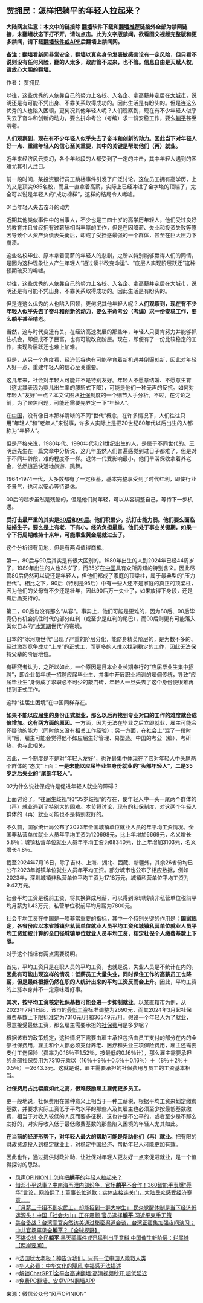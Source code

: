  <!-- 面包屑导航 --> <h2>贾拥民：怎样把躺平的年轻人拉起来？</h2> <p class="notice"><b>大陆网友注意：本文中的链接除 <a href="https://github.com/bannedbook/fanqiang" >翻墙</a>软件下载和<a href="https://github.com/killgcd/justmysocks/blob/master/README.md">翻墙推荐</a>链接外全部为禁网链接，未翻墙状态下打不开，请勿点击。此为文字版禁闻，欲看图文视频完整版和更多禁闻，请下载<a href="https://github.com/bannedbook/fanqiang">翻墙软件或APP</a>后翻墙上禁闻网。</p><p>备注：翻墙看新闻非常安全，翻墙以真实身份发表敏感言论有一定风险，但只看不说则没有任何风险，翻的人太多，政府管不过来，也不管。信息自由是天赋人权，请放心大胆的翻墙。</b></p>  <div class="entry"> <p>作者： 贾拥民</p> <p id="summary">以往，这些优秀的人依靠自己的努力上名校、入名企、拿高薪并定居在<a href="https://www.bannedbook.org/bnews/tag/%E5%A4%A7%E5%9F%8E%E5%B8%82/" class="st_tag internal_tag" rel="tag" title="标签 大城市 下的日志">大城市</a>，说明还是有可能不凭出身、不靠关系取得成功的。因此生活是有盼头的。但是连这么优秀的人也陷入困顿，更何况其他年轻人呢？人们观察到，现在有不少年轻人似乎失去了奋斗和创新的动力，要么拼命考公（考编）求一份安稳工作，要么<a href="https://www.bannedbook.org/bnews/tag/%e8%ba%ba%e5%b9%b3/" class="st_tag internal_tag" rel="tag" title="标签 躺平 下的日志">躺平</a>甚至啃老。</p> <p id="conimg"><strong>人们观察到，现在有不少年轻人似乎失去了奋斗和创新的动力。因此当下对年轻人好一点、重建年轻人的信心至关重要，其中的关键是帮助他们（再）就业。</strong></p> <p>近年来经济风云变幻，各个年龄段的人都受到了一定的冲击，其中年轻人遇到的困难尤其引人注目。</p> <p>前一段时间，某投资银行员工跳楼事件引发了广泛讨论。这位员工拥有高学历，上的又是顶尖985名校，而且一直拿着高薪，实际上已经冲进了金字塔的顶端了，完全可以说是年轻人的“成功榜样”，这样的结局令人唏嘘。</p> <p>01当年轻人失去奋斗的动力</p> <p>近期其他类似事件中的当事人，不少也是三四十岁的高学历年轻人，他们受过良好的教育并且曾经拥有过薪酬相当丰厚的工作，但是在因降薪、失业和投资失败等原因导致个人资产负债表失衡后，却成了受挫感最强的一个群体，甚至在巨大压力下崩溃。</p> <p>这些名校毕业、原本拿着高薪的年轻人的悲剧，之所以特别能够赢得人们的同情，是因为这种现象让人产生年轻人“通过读书改变命运”、“底层人实现阶层跃迁”这种预期破灭的唏嘘。</p> <p>以往，这些优秀的人依靠自己的努力上名校、入名企、拿高薪并定居在大城市，说明还是有可能不凭出身、不靠关系取得成功的。因此生活是有盼头的。</p> <p>但是连这么优秀的人也陷入困顿，更何况其他年轻人呢？<strong>人们观察到，现在有不少年轻人似乎失去了奋斗和创新的动力，要么拼命考公（考编）求一份安稳工作，要么躺平甚至啃老。</strong></p>  <p>当然，这与时代变迁有关。在经济高速发展的那些年，年轻人只要肯努力并能够抓住机会，即便成不了巨富，也有可能改变阶层。现在，即便有了一份比较稳定的工作，实现阶层跃迁也难上加难。</p> <p>但是，从另一个角度看，经济低谷也有可能孕育着新机遇并倒逼创新，因此对年轻人好一点、重建年轻人的信心至关重要。</p> <p>这几年来，社会对年轻人可能并不是特别友好。年轻人不愿意结婚、不愿意生育（这尤其表现为婴儿出生率的腰斩式下降），可能是他们一种无声的反抗。如何对年轻人“友好”一点？本文试图从<a href="https://www.bannedbook.org/bnews/tag/%E7%A4%BE%E4%BF%9D/" class="st_tag internal_tag" rel="tag" title="标签 社保 下的日志">社保</a>制度的一个细节入手分析。不过，在讨论之前，为了聚焦问题，可能还需要先界定一下“年轻人”。</p> <p>在<span class='wp_keywordlink_affiliate'><a href="https://www.bannedbook.org/" title="中国" target="_blank">中国</a></span>，没有像日本那样清晰的不同“世代”概念，在许多情况下，人们往往只用“年轻人”和“老年人”来说事，许多人实际上是把20世纪80年代以后出生的人都称为“年轻人”。</p> <p>但是严格来说，1980年代、1990年代和21世纪出生的人，是属于不同世代的。王明远先生在一篇文章中分析说，这几年虽然人们普遍感觉到过日子都难了，但是对于不同年龄段，难的程度不一样。退休一代受影响最小，他们旱涝保收拿着养老金，依然逍遥快活地旅游、跳舞。</p> <p>1964-1974一代，大多数都有了一定积蓄，基本完整享受到了时代红利，即使行业不景气，也可以安心等待退休。</p> <p>00后的起步虽然是残酷的，但是他们尚年轻，可以从容调整自己，等待下一步机遇。</p> <p><strong>受打击最严重的其实是<a href="https://www.bannedbook.org/bnews/tag/80%E5%90%8E/" class="st_tag internal_tag" rel="tag" title="标签 80后 下的日志">80后</a>和<a href="https://www.bannedbook.org/bnews/tag/90%e5%90%8e/" class="st_tag internal_tag" rel="tag" title="标签 90后 下的日志">90后</a>。他们积累少，抗打击能力弱。他们要么面临结婚生子，要么是上有老、下有小，经济负担最重。他们处于事业关键期，如果一个下行周期维持十来年，可能事业黄金期就过去了。</strong></p> <p>这个分析很有见地，但是有两点值得商榷。</p> <p>第一，80后与90后其实是有很大区别的。1980年出生的人到2024年已经44周岁了，1989年出生的人也35岁了，而35岁在<a href="https://www.bannedbook.org/bnews/tag/%E4%B8%AD%E5%9B%BD/" class="st_tag internal_tag" rel="tag" title="标签 中国 下的日志">中国</a>具有众所周知的特别含义。因此尽管80后仍然可以说还是年轻人，但他们都成了家庭的顶梁柱，属于最典型的“压力世代”。相比之下，90后（特别是95后）中有一些人还不是家庭的真正的顶梁柱，因为他们的父母有不少还是壮年，因此90后万一失业了，如果放得下身段，还是有后盾支持的。</p>  <p>第二，00后也没有那么“从容”。事实上，他们可能是更难的，因为80后、90后毕竟仍有机会抓住时代的部分红利（或至少是红利的尾巴），而00后则更有可能落入类似日本的“<a href="https://www.bannedbook.org/bnews/tag/%e5%86%b0%e6%b2%b3%e6%9c%9f/" class="st_tag internal_tag" rel="tag" title="标签 冰河期 下的日志">冰河期</a>世代”的窘境。</p> <p>日本的“冰河期世代”出现了严重的阶层分化，能跻身精英阶层的，是为数不多的、经过激烈竞争成功“上岸”的正式工，而更多的人难以找到稳定的工作，因此无法保持父辈的阶层地位。</p> <p>有研究者认为，之所以如此，一个原因是日本企业长期奉行的“应届毕业生集中招聘”，即企业每年统一招聘应届毕业生、并集中开展职业培训的雇佣传统，导致“应届毕业生”身份成了求职必不可少的敲门砖，年轻人一旦失去了这个身份便很难再找到正式工作。</p> <p>这种“往届生困境”在中国同样存在。</p> <p><strong>如果不能以应届生的身份正式就业，那么以后再找到专业对口的工作的难度就会成倍增加。这有两方面的原因。</strong>一方面，因为无法在毕业之后立即就业，雇主可能会怀疑他的能力（同时他又没有相关工作经验）；另一方面，在社会上“混了一段时间”后，雇主可能会觉得他不如应届生好管理、易塑造。中国的考公（编）、考研热，也与此相关。</p> <p>因此，一个制度是不是对“年轻人友好”，也许最集中体现在了它对年轻人中头尾两个群体的“态度”上面：<strong>一是未能以应届毕业生身份就业的“头部年轻人”，二是35岁之后失业的“尾部年轻人”。</strong></p> <p>02为什么说社保或许是促进年轻人就业的障碍？</p> <p>上面讨论了，“往届生歧视”和“35岁歧视”的存在，使年轻人中一头一尾两个群体的（再）就业遇到了特别大的困难。本节将讨论，现有的社保制度，对这两个年轻人群体的（再）就业可能也不是特别友好的。</p> <p>不久前，国家统计局公布了2023年全国城镇单位就业人员的年平均工资情况。全国非私营单位就业人员年平均工资为120698元，比上年增加6669元，名义增长5.8％；城镇私营单位就业人员年平均工资为68340元，比上年增加3103元，名义增长4.8％。</p> <p>截至2024年7月16日，除了吉林、上海、湖北、西藏、新疆外，其余26省份均已公布2023年城镇单位就业人员年平均工资。部分城市也公布了相应数据，例如2023年，深圳城镇非私营单位平均工资为17.18万元，城镇私营单位平均工资为9.42万元。</p>  <p>社会平均工资是税前工资，将其换算成月薪，可以得到深圳城镇非私营单位税前平均月薪为1.43万元，私营单位税前平均月薪为7800元。</p> <p>社会平均工资在中国是一项非常重要的指标，其中一个特别关键的作用是：<strong>国家规定，各省份应以本省城镇非私营单位就业人员平均工资和城镇私营单位就业人员平均工资加权计算的全口径城镇单位就业人员平均工资，核定社保个人缴费基数上下限。</strong></p> <p>对于这个指标有两点需要说明。</p> <p>首先，平均工资只是在职人员的平均工资，也就是说，失业人员是不统计在内的。<strong>因此有可能出现这样的情况：低薪员工大量失业，同时保住工作的高薪员工也降薪，但是最终根据仍然在职的人统计出来的平均工资反而会上升。</strong>因此，平均工资的上涨本身并不一定意味着好事。</p> <p><strong>其次，按平均工资核定社保基数可能会进一步抑制就业。</strong>以某直辖市为例，从2023年7月1日起，该市的<a href="https://www.bannedbook.org/bnews/tag/%E6%9C%80%E4%BD%8E%E5%B7%A5%E8%B5%84/" class="st_tag internal_tag" rel="tag" title="标签 最低工资 下的日志">最低工资</a>标准调整为2690元，而其2024年3月起社保缴费基数上下限标准定为7310元/月和36549元/月。假设一个年轻人为了就业，愿意接受最低工资，那么雇主需要承担的<a href="https://www.bannedbook.org/bnews/tag/%E7%A4%BE%E4%BF%9D%E8%B4%B9/" class="st_tag internal_tag" rel="tag" title="标签 社保费 下的日志">社保费</a>用是多少呢？</p> <p>根据该市的政策规定，这种情况下需要由雇主承担包括由员工支付的部分在内的全部社保费用，雇主和个人都必须支付养老、医疗和失业三项保险费用，雇主还需要支付工伤保险（费率为0.16％至1.52％，按最低的0.16％计），那么雇主需要承担的全部社保费用为7310元乘以（16％＋9％＋0.5％＋0.16％）＋（8％＋2％＋0.5％）＝2643.3元。这就是说，雇主需要承担的社保费用与员工的工资基本相当。</p> <p><strong>社保费用占比幅度如此之高，很难鼓励雇主雇佣更多员工。</strong></p> <p>更一般地说，社保费用在某种意义上相当于一种工薪税，根据平均工资来划定缴费基数，并要求实际工资低于平均水平的那些人及其雇主也必须至少按最低基数缴费，相当于对收入较低的人反而要多征税，这也许是不公平的，或者至少是不那么友好的，对实际收入低于最低缴费基数的那些陷入困境的年轻人尤其如此。</p> <p><strong>在当前的经济形势下，对年轻人最大的帮助可能是帮助他们（再）就业。</strong>把有限的财政资源投入到稳定就业上，对稳定中国经济、帮助年轻人可能更加有效。</p> <p>因此也许，通过提供财政补助、让社保对年轻人更友好一点来促进就业，是一个值得探讨的思路。</p>  <!--<div id="taboola-mid-1"></div>--><ul class='op-related-articles' title='相关阅读'> <li><a href='https://www.bannedbook.org/bnews/baitai/20240827/2079529.html' target='_blank'>风声OPINION｜怎样把<b>躺平</b>的年轻人拉起来？</a></li> <li><a href='https://www.bannedbook.org/bnews/sohnews/20240824/2078591.html' target='_blank'>借邓小平说事？中南海再泄内部纷争，官场<b>躺平</b>不合作！360智能手表爆“辱华”言论，网络翻了！董事长忙道歉；实体店接连关门，大陆民众感受经济寒意......</a></li> <li><a href='https://www.bannedbook.org/bnews/baitai/20240823/2078301.html' target='_blank'>「月薪三千招不到农民工，却能招到一群大学生」 民众觉醒体制是当下经济低迷源头！中国「社会火山」正在震颤 官员选择<b>躺平</b> 习近平束手无策</a></li> <li><a href='https://www.bannedbook.org/bnews/bannedvideo/20240823/2078234.html' target='_blank'>美台备战？台湾高官突然访美通过秘密渠道会谈，台湾正密集加强夜间演习；中共官场罕见全<b>躺平</b>？【全球视野】</a></li> <li><a href='https://www.bannedbook.org/bnews/bannedvideo/20240822/2077927.html' target='_blank'>不堪设想 全民<b>躺平</b> 黑天鹅事件或迅猛到出乎意料 中国催生新阶层：烂尾娃【两岸要闻】</a></li> </ul> <ul class="texttj"> <li>🔥<a href="https://www.bannedbook.org/bnews/ssgc/20230219/1850782.html" target="_blank">法国犹太老板：神告诉我们，只有一位中国人能救人类</a></li> <li>🔥<a href="https://www.bannedbook.org/bnews/comments/20220220/1694796.html" target="_blank">华人必看：中华文化的飓风 幸福感无法描述</a></li> <li>🔥<a href="https://github.com/bannedbook/fanqiang/wiki/V2ray%E6%9C%BA%E5%9C%BA" target="_blank">解锁ChatGPT|全平台高速翻墙:高清视频秒开,超低延迟</a></li> <li>🔥<a href="https://github.com/bannedbook/fanqiang/wiki/%E7%A6%81%E9%97%BB%E7%BD%91%E5%AE%89%E5%8D%93%E7%BF%BB%E5%A2%99%E6%96%B0%E9%97%BBAPP" target="_blank">免费PC翻墙、安卓VPN翻墙APP</a></li> </ul><p class="src-info">来源：微信公众号“风声OPINION” </p><a name='sharetosocial'></a> <div style="margin-bottom:5px;padding-bottom:5px;clear:both"> <div id="archive-pix-1" class="banner-ads"> <!-- AuctionX Display platform tag START --> <div id="27602x728x90x621x_ADSLOT1" clicktrack="%%CLICK_URL_ESC%%"></div>  <!-- AuctionX Display platform tag END --> </div> <div id="archive-pix-2" class="banner-ads"> <!-- AuctionX Display platform tag START --> <div id="27556x300x250x621x_ADSLOT1" clicktrack="%%CLICK_URL_ESC%%" style="margin:0 auto;text-align:center"></div>  <!-- AuctionX Display platform tag END --> </div> </div>  <div id="archive-pix-1" class="banner-ads"> <!-- AuctionX Display platform tag START --> <div id="27603x728x90x621x_ADSLOT1" clicktrack="%%CLICK_URL_ESC%%"></div>  <!-- AuctionX Display platform tag END --> </div> </div><!--END ENTRY--> 